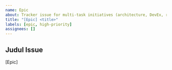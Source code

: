 ```yaml
---
name: Epic
about: Tracker issue for multi-task initiatives (architecture, DevEx, risk)
title: "[Epic] <title>"
labels: [epic, high-priority]
assignees: []
---
```


## Judul Issue

[Epic] <title>

Labels: epic, technical-debt, architecture, high-priority

Assignee: @me

Project:

## Deskripsi

<ringkas tujuan epic dan konteks risiko/utang teknis>

## Tugas Utama (Sub-Issues)

- [ ] 1. Inisiatif Refaktor Arsitektur dan Dekomposisi Sistem
  - Tujuan: Mengurangi coupling, memutus siklus dependensi, meningkatkan resilien.
- [ ] 2. Inisiatif Rasionalisasi Developer Experience (DevEx) dan Toolchain
  - Tujuan: Standarisasi alur kerja, kurangi skrip, naikkan produktivitas.
- [ ] 3. Inisiatif Isolasi dan Penguatan Produk Berisiko Tinggi
  - Tujuan: Isolasi aplikasi sensitif dari platform inti.

## Tracking

- [ ] #<sub-issue-1>
- [ ] #<sub-issue-2>
- [ ] #<sub-issue-3>
